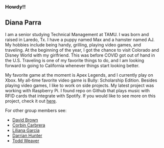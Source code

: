 ### Howdy!!

## Diana Parra

I am a senior studying Technical Management at TAMU. I was born and raised in Laredo, Tx. I have a puppy named Max and a hamster named AJ. My hobbies include being handy, grilling, playing video games, and traveling. At the beginning of the year, I got the chance to visit Colorado and Disney World with my girlfriend. This was before COVID got out of hand in the U.S. Traveling is one of my favorite things to do, and I am looking forward to going to California whenever things start looking better.     

My favorite game at the moment is Apex Legends, and I currently play on Xbox. My all-time favorite video game is Bully: Scholarship Edition. Besides playing video games, I like to work on side projects. My latest project was working with Raspberry Pi. I found repo on Github that plays music with RFID cards that integrate with Spotify. If you would like to see more on this project, check it out [here](https://github.com/hoveeman/music-cards).  

For other group members see:
 * [David Brown](https://gvgtw.github.io/tcmg412-project2/David)
 * [Corbin Carbrera](https://gvgtw.github.io/tcmg412-project2/index)
 * [Liliana Garcia](https://gvgtw.github.io/tcmg412-project2/liliana)
 * [Darrian Hunter](https://gvgtw.github.io/tcmg412-project2/Darrian)
 * [Todd Weaver](https://gvgtw.github.io/tcmg412-project2/Todd)
